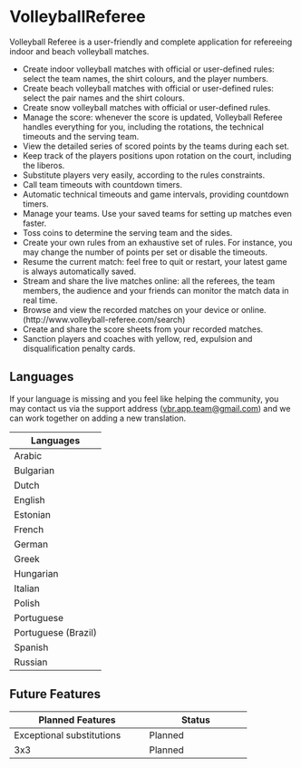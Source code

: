 # VolleyballReferee

Volleyball Referee is a user-friendly and complete application for refereeing indoor and beach volleyball matches.

<ul>
  <li>Create indoor volleyball matches with official or user-defined rules: select the team names, the shirt colours, and the player numbers.</li>
  <li>Create beach volleyball matches with official or user-defined rules: select the pair names and the shirt colours.</li>
  <li>Create snow volleyball matches with official or user-defined rules.</li>
  <li>Manage the score: whenever the score is updated, Volleyball Referee handles everything for you, including the rotations, the technical timeouts and the serving team.</li>
  <li>View the detailed series of scored points by the teams during each set.</li>
  <li>Keep track of the players positions upon rotation on the court, including the liberos.</li>
  <li>Substitute players very easily, according to the rules constraints.</li>
  <li>Call team timeouts with countdown timers.</li>
  <li>Automatic technical timeouts and game intervals, providing countdown timers.</li>
  <li>Manage your teams. Use your saved teams for setting up matches even faster.</li>
  <li>Toss coins to determine the serving team and the sides.</li>
  <li>Create your own rules from an exhaustive set of rules. For instance, you may change the number of points per set or disable the timeouts.</li>
  <li>Resume the current match: feel free to quit or restart, your latest game is always automatically saved.</li>
  <li>Stream and share the live matches online: all the referees, the team members, the audience and your friends can monitor the match data in real time.</li>
  <li>Browse and view the recorded matches on your device or online. (http://www.volleyball-referee.com/search)</li>
  <li>Create and share the score sheets from your recorded matches.</li>
  <li>Sanction players and coaches with yellow, red, expulsion and disqualification penalty cards.</li>
</ul>

## Languages

If your language is missing and you feel like helping the community, you may contact us via the support address (vbr.app.team@gmail.com) and we can work together on adding a new translation.

| Languages             |
|-----------------------|
| Arabic                |
| Bulgarian             |
| Dutch                 |
| English               |
| Estonian              |
| French                |
| German                |
| Greek                 |
| Hungarian             |
| Italian               |
| Polish                |
| Portuguese            |
| Portuguese (Brazil)   |
| Spanish               |
| Russian               |

## Future Features

| Planned Features                  | Status                                 |
|-----------------------------------|----------------------------------------|
| Exceptional substitutions         | Planned                                |
| 3x3                               | Planned                                |
